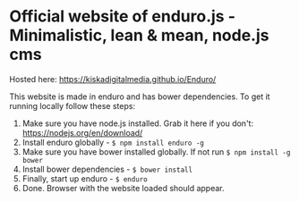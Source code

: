 # Official website of enduro.js - Minimalistic, lean & mean, node.js cms

Hosted here: https://kiskadigitalmedia.github.io/Enduro/

This website is made in enduro and has bower dependencies. To get it running locally follow these steps:

1. Make sure you have node.js installed. Grab it here if you don't: https://nodejs.org/en/download/
1. Install enduro globally - `$ npm install enduro -g`
1. Make sure you have bower installed globally. If not run `$ npm install -g bower`
1. Install bower dependencies - `$ bower install`
1. Finally, start up enduro - `$ enduro`
1. Done. Browser with the website loaded should appear.